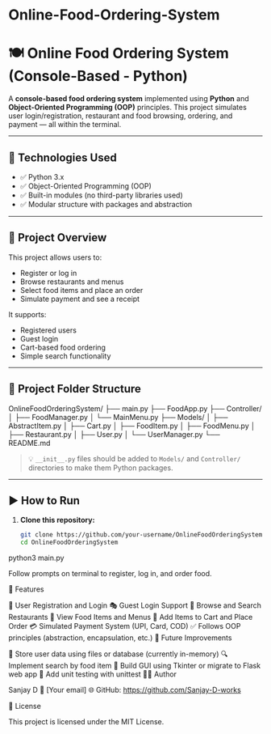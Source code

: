 # Online-Food-Ordering-System
# 🍽️ Online Food Ordering System (Console-Based - Python)

A **console-based food ordering system** implemented using **Python** and **Object-Oriented Programming (OOP)** principles. This project simulates user login/registration, restaurant and food browsing, ordering, and payment — all within the terminal.

---

## 🔧 Technologies Used

- ✅ Python 3.x
- ✅ Object-Oriented Programming (OOP)
- ✅ Built-in modules (no third-party libraries used)
- ✅ Modular structure with packages and abstraction

---

## 🧠 Project Overview

This project allows users to:

- Register or log in
- Browse restaurants and menus
- Select food items and place an order
- Simulate payment and see a receipt

It supports:
- Registered users
- Guest login
- Cart-based food ordering
- Simple search functionality

---

## 📁 Project Folder Structure

OnlineFoodOrderingSystem/
├── main.py
├── FoodApp.py
├── Controller/
│ ├── FoodManager.py
│ └── MainMenu.py
├── Models/
│ ├── AbstractItem.py
│ ├── Cart.py
│ ├── FoodItem.py
│ ├── FoodMenu.py
│ ├── Restaurant.py
│ ├── User.py
│ └── UserManager.py
└── README.md


> 💡 `__init__.py` files should be added to `Models/` and `Controller/` directories to make them Python packages.

---

## ▶️ How to Run

1. **Clone this repository:**

   ```bash
   git clone https://github.com/your-username/OnlineFoodOrderingSystem.git
   cd OnlineFoodOrderingSystem

python3 main.py

Follow prompts on terminal to register, log in, and order food.

🚀 Features

👤 User Registration and Login
🎭 Guest Login Support
🏪 Browse and Search Restaurants
🍱 View Food Items and Menus
🛒 Add Items to Cart and Place Order
💳 Simulated Payment System (UPI, Card, COD)
✅ Follows OOP principles (abstraction, encapsulation, etc.)
📌 Future Improvements

🧾 Store user data using files or database (currently in-memory)
🔍 Implement search by food item
📱 Build GUI using Tkinter or migrate to Flask web app
🧪 Add unit testing with unittest
👨‍💻 Author

Sanjay D
📧 [Your email]
🌐 GitHub: https://github.com/Sanjay-D-works

📜 License

This project is licensed under the MIT License.